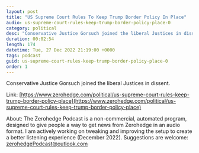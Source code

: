 ```yaml
---
layout: post
title: "US Supreme Court Rules To Keep Trump Border Policy In Place"
audio: us-supreme-court-rules-keep-trump-border-policy-place-0
category: political
desc: "Conservative Justice Gorsuch joined the liberal Justices in dissent."
duration: 00:02:54
length: 174
datetime: Tue, 27 Dec 2022 21:19:00 +0000
tags: podcast
guid: us-supreme-court-rules-keep-trump-border-policy-place-0
order: 1
---
```

Conservative Justice Gorsuch joined the liberal Justices in dissent.

Link: [https://www.zerohedge.com/political/us-supreme-court-rules-keep-trump-border-policy-place](https://www.zerohedge.com/political/us-supreme-court-rules-keep-trump-border-policy-place)

About: The Zerohedge Podcast is a non-commercial, automated program, designed to give people a way to get news from Zerohedge in an audio format.  I am actively working on tweaking and improving the setup to create a better listening experience (December 2022).  Suggestions are welcome: [zerohedgePodcast@outlook.com](mailto:zerohedgePodcast@outlook.com)